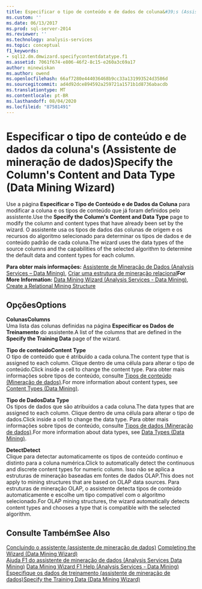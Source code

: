 ```yaml
---
title: Especificar o tipo de conteúdo e de dados de coluna&#39;s (Assistente de mineração de dados) | Microsoft Docs
ms.custom: ''
ms.date: 06/13/2017
ms.prod: sql-server-2014
ms.reviewer: ''
ms.technology: analysis-services
ms.topic: conceptual
f1_keywords:
- sql12.dm.dmwizard.specifycontentdatatype.f1
ms.assetid: 7061f674-e806-46f2-8c15-e260a3c69a17
author: minewiskan
ms.author: owend
ms.openlocfilehash: 66af7280e444036468b9cc33a131993524d3586d
ms.sourcegitcommit: ad4d92dce894592a259721a1571b1d8736abacdb
ms.translationtype: MT
ms.contentlocale: pt-BR
ms.lasthandoff: 08/04/2020
ms.locfileid: "87581491"
---
```

# <a name="specify-the-column39s-content-and-data-type-data-mining-wizard"></a><span data-ttu-id="cc23d-102">Especificar o tipo de conteúdo e de dados da coluna&#39;s (Assistente de mineração de dados)</span><span class="sxs-lookup"><span data-stu-id="cc23d-102">Specify the Column&#39;s Content and Data Type (Data Mining Wizard)</span></span>
  <span data-ttu-id="cc23d-103">Use a página **Especificar o Tipo de Conteúdo e de Dados da Coluna** para modificar a coluna e os tipos de conteúdo que já foram definidos pelo assistente.</span><span class="sxs-lookup"><span data-stu-id="cc23d-103">Use the **Specify the Column's Content and Data Type** page to modify the column and content types that have already been set by the wizard.</span></span> <span data-ttu-id="cc23d-104">O assistente usa os tipos de dados das colunas de origem e os recursos do algoritmo selecionado para determinar os tipos de dados e de conteúdo padrão de cada coluna.</span><span class="sxs-lookup"><span data-stu-id="cc23d-104">The wizard uses the data types of the source columns and the capabilities of the selected algorithm to determine the default data and content types for each column.</span></span>  
  
 <span data-ttu-id="cc23d-105">**Para obter mais informações:** [Assistente de Mineração de Dados &#40;Analysis Services – Data Mining&#41;](data-mining/data-mining-wizard-analysis-services-data-mining.md), [Criar uma estrutura de mineração relacional](data-mining/create-a-relational-mining-structure.md)</span><span class="sxs-lookup"><span data-stu-id="cc23d-105">**For More Information:** [Data Mining Wizard &#40;Analysis Services - Data Mining&#41;](data-mining/data-mining-wizard-analysis-services-data-mining.md), [Create a Relational Mining Structure](data-mining/create-a-relational-mining-structure.md)</span></span>  
  
## <a name="options"></a><span data-ttu-id="cc23d-106">Opções</span><span class="sxs-lookup"><span data-stu-id="cc23d-106">Options</span></span>  
 <span data-ttu-id="cc23d-107">**Colunas**</span><span class="sxs-lookup"><span data-stu-id="cc23d-107">**Columns**</span></span>  
 <span data-ttu-id="cc23d-108">Uma lista das colunas definidas na página **Especificar os Dados de Treinamento** do assistente.</span><span class="sxs-lookup"><span data-stu-id="cc23d-108">A list of the columns that are defined in the **Specify the Training Data** page of the wizard.</span></span>  
  
 <span data-ttu-id="cc23d-109">**Tipo de conteúdo**</span><span class="sxs-lookup"><span data-stu-id="cc23d-109">**Content Type**</span></span>  
 <span data-ttu-id="cc23d-110">O tipo de conteúdo que é atribuído a cada coluna.</span><span class="sxs-lookup"><span data-stu-id="cc23d-110">The content type that is assigned to each column.</span></span> <span data-ttu-id="cc23d-111">Clique dentro de uma célula para alterar o tipo de conteúdo.</span><span class="sxs-lookup"><span data-stu-id="cc23d-111">Click inside a cell to change the content type.</span></span> <span data-ttu-id="cc23d-112">Para obter mais informações sobre tipos de conteúdo, consulte [Tipos de conteúdo &#40;Mineração de dados&#41;](data-mining/content-types-data-mining.md).</span><span class="sxs-lookup"><span data-stu-id="cc23d-112">For more information about content types, see [Content Types &#40;Data Mining&#41;](data-mining/content-types-data-mining.md).</span></span>  
  
 <span data-ttu-id="cc23d-113">**Tipo de Dados**</span><span class="sxs-lookup"><span data-stu-id="cc23d-113">**Data Type**</span></span>  
 <span data-ttu-id="cc23d-114">Os tipos de dados que são atribuídos a cada coluna.</span><span class="sxs-lookup"><span data-stu-id="cc23d-114">The data types that are assigned to each column.</span></span> <span data-ttu-id="cc23d-115">Clique dentro de uma célula para alterar o tipo de dados.</span><span class="sxs-lookup"><span data-stu-id="cc23d-115">Click inside a cell to change the data type.</span></span> <span data-ttu-id="cc23d-116">Para obter mais informações sobre tipos de conteúdo, consulte [Tipos de dados &#40;Mineração de dados&#41;](data-mining/data-types-data-mining.md).</span><span class="sxs-lookup"><span data-stu-id="cc23d-116">For more information about data types, see [Data Types &#40;Data Mining&#41;](data-mining/data-types-data-mining.md).</span></span>  
  
 <span data-ttu-id="cc23d-117">**Detect**</span><span class="sxs-lookup"><span data-stu-id="cc23d-117">**Detect**</span></span>  
 <span data-ttu-id="cc23d-118">Clique para detectar automaticamente os tipos de conteúdo contínuo e distinto para a coluna numérica.</span><span class="sxs-lookup"><span data-stu-id="cc23d-118">Click to automatically detect the continuous and discrete content types for numeric column.</span></span> <span data-ttu-id="cc23d-119">Isso não se aplica a estruturas de mineração baseadas em fontes de dados OLAP.</span><span class="sxs-lookup"><span data-stu-id="cc23d-119">This does not apply to mining structures that are based on OLAP data sources.</span></span> <span data-ttu-id="cc23d-120">Para estruturas de mineração OLAP, o assistente detecta tipos de conteúdo automaticamente e escolhe um tipo compatível com o algoritmo selecionado.</span><span class="sxs-lookup"><span data-stu-id="cc23d-120">For OLAP mining structures, the wizard automatically detects content types and chooses a type that is compatible with the selected algorithm.</span></span>  
  
## <a name="see-also"></a><span data-ttu-id="cc23d-121">Consulte Também</span><span class="sxs-lookup"><span data-stu-id="cc23d-121">See Also</span></span>  
 <span data-ttu-id="cc23d-122">[Concluindo o assistente &#40;assistente de mineração de dados&#41;](completing-the-wizard-data-mining-wizard.md) </span><span class="sxs-lookup"><span data-stu-id="cc23d-122">[Completing the Wizard &#40;Data Mining Wizard&#41;](completing-the-wizard-data-mining-wizard.md) </span></span>  
 <span data-ttu-id="cc23d-123">[Ajuda F1 do assistente de mineração de dados &#40;Analysis Services Data Mining&#41;](data-mining-wizard-f1-help-analysis-services-data-mining.md) </span><span class="sxs-lookup"><span data-stu-id="cc23d-123">[Data Mining Wizard F1 Help &#40;Analysis Services - Data Mining&#41;](data-mining-wizard-f1-help-analysis-services-data-mining.md) </span></span>  
 [<span data-ttu-id="cc23d-124">Especifique os dados de treinamento &#40;assistente de mineração de dados&#41;</span><span class="sxs-lookup"><span data-stu-id="cc23d-124">Specify the Training Data &#40;Data Mining Wizard&#41;</span></span>](specify-the-training-data-data-mining-wizard.md)  
  
  
